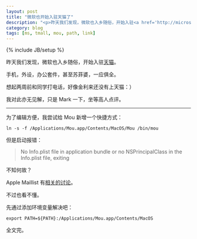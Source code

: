 ```yaml
---
layout: post
title: "微软也开始入驻天猫了"
description: "<p>昨天我们发现，微软也入乡随俗，开始入驻<a href='http://microsoftstore.tmall.com/' target='_blank'>天猫</a>。手机，外设，办公套件，甚至苏菲婆，一应俱全。想起两周前和同学打电话，好像金利来还没有上天猫：）</p><p>我对此亦无见解，只是 Mark 一下，坐等高人点评。</p>"
category: blog
tags: [ms, tmall, mou, path, link]
---
```

{% include JB/setup %}

昨天我们发现，微软也入乡随俗，开始入驻[天猫](http://microsoftstore.tmall.com/)。

手机，外设，办公套件，甚至苏菲婆，一应俱全。

想起两周前和同学打电话，好像金利来还没有上天猫：）

我对此亦无见解，只是 Mark 一下，坐等高人点评。

----

为了编辑方便，我尝试给 Mou 新增一个快捷方式：

`ln -s -f /Applications/Mou.app/Contents/MacOS/Mou /bin/mou`

但是启动报错：

>No Info.plist file in application bundle or no NSPrincipalClass in the Info.plist file, exiting

不知何故？

Apple Maillist 有[相关的讨论](http://lists.apple.com/archives/Java-dev/2008/Sep/msg00048.html)。

不过也看不懂。

先通过添加环境变量解决吧：

`export PATH=${PATH}:/Applications/Mou.app/Contents/MacOS`

全文完。




